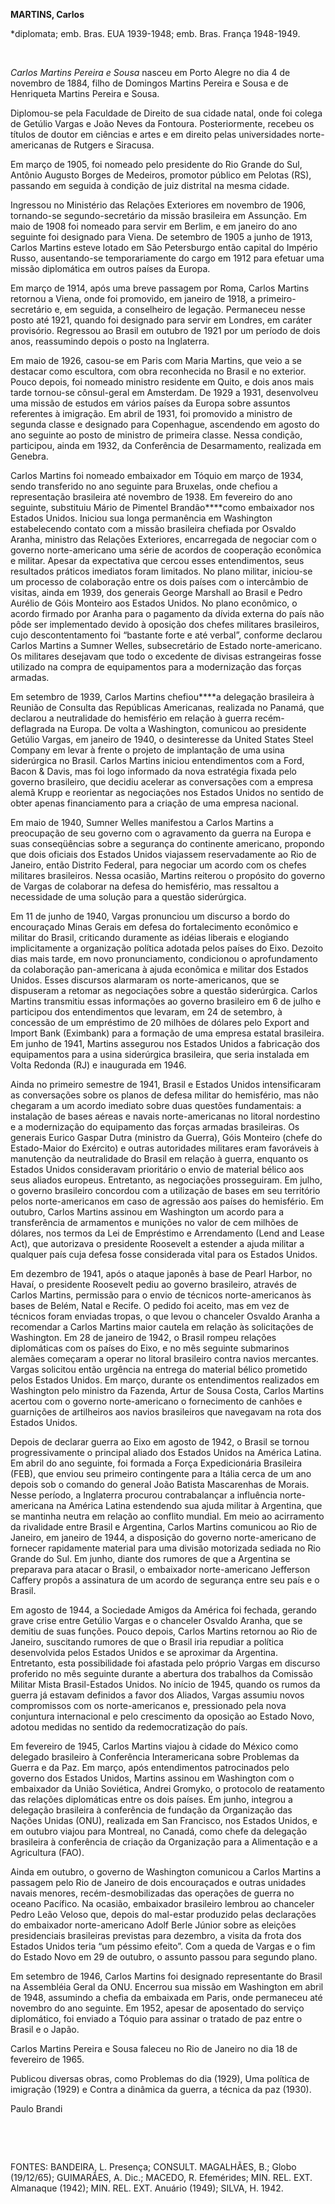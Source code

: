 **MARTINS, Carlos**

\*diplomata; emb. Bras. EUA 1939-1948; emb. Bras. França 1948-1949.

 

*Carlos Martins Pereira e Sousa* nasceu em Porto Alegre no dia 4 de
novembro de 1884, filho de Domingos Martins Pereira e Sousa e de
Henriqueta Martins Pereira e Sousa.

Diplomou-se pela Faculdade de Direito de sua cidade natal, onde foi
colega de Getúlio Vargas e João Neves da Fontoura. Posteriormente,
recebeu os títulos de doutor em ciências e artes e em direito pelas
universidades norte-americanas de Rutgers e Siracusa.

Em março de 1905, foi nomeado pelo presidente do Rio Grande do Sul,
Antônio Augusto Borges de Medeiros, promotor público em Pelotas (RS),
passando em seguida à condição de juiz distrital na mesma cidade.

Ingressou no Ministério das Relações Exteriores em novembro de 1906,
tornando-se segundo-secretário da missão brasileira em Assunção. Em maio
de 1908 foi nomeado para servir em Berlim, e em janeiro do ano seguinte
foi designado para Viena. De setembro de 1905 a junho de 1913, Carlos
Martins esteve lotado em São Petersburgo então capital do Império Russo,
ausentando-se temporariamente do cargo em 1912 para efetuar uma missão
diplomática em outros países da Europa.

Em março de 1914, após uma breve passagem por Roma, Carlos Martins
retornou a Viena, onde foi promovido, em janeiro de 1918, a
primeiro-secretário e, em seguida, a conselheiro de legação. Permaneceu
nesse posto até 1921, quando foi designado para servir em Londres, em
caráter provisório. Regressou ao Brasil em outubro de 1921 por um
período de dois anos, reassumindo depois o posto na Inglaterra.

Em maio de 1926, casou-se em Paris com Maria Martins, que veio a se
destacar como escultora, com obra reconhecida no Brasil e no exterior.
Pouco depois, foi nomeado ministro residente em Quito, e dois anos mais
tarde tornou-se cônsul-geral em Amsterdam. De 1929 a 1931, desenvolveu
uma missão de estudos em vários países da Europa sobre assuntos
referentes à imigração. Em abril de 1931, foi promovido a ministro de
segunda classe e designado para Copenhague, ascendendo em agosto do ano
seguinte ao posto de ministro de primeira classe. Nessa condição,
participou, ainda em 1932, da Conferência de Desarmamento, realizada em
Genebra.

Carlos Martins foi nomeado embaixador em Tóquio em março de 1934, sendo
transferido no ano seguinte para Bruxelas, onde chefiou a representação
brasileira até novembro de 1938. Em fevereiro do ano seguinte,
substituiu Mário de Pimentel Brandão****como embaixador nos Estados
Unidos. Iniciou sua longa permanência em Washington estabelecendo
contato com a missão brasileira chefiada por Osvaldo Aranha, ministro
das Relações Exteriores, encarregada de negociar com o governo
norte-americano uma série de acordos de cooperação econômica e militar.
Apesar da expectativa que cercou esses entendimentos, seus resultados
práticos imediatos foram limitados. No plano militar, iniciou-se um
processo de colaboração entre os dois países com o intercâmbio de
visitas, ainda em 1939, dos generais George Marshall ao Brasil e Pedro
Aurélio de Góis Monteiro aos Estados Unidos. No plano econômico, o
acordo firmado por Aranha para o pagamento da dívida externa do país não
pôde ser implementado devido à oposição dos chefes militares
brasileiros, cujo descontentamento foi “bastante forte e até verbal”,
conforme declarou Carlos Martins a Sumner Welles, subsecretário de
Estado norte-americano. Os militares desejavam que todo o excedente de
divisas estrangeiras fosse utilizado na compra de equipamentos para a
modernização das forças armadas.

Em setembro de 1939, Carlos Martins chefiou****a delegação brasileira à
Reunião de Consulta das Repúblicas Americanas, realizada no Panamá, que
declarou a neutralidade do hemisfério em relação à guerra
recém-deflagrada na Europa. De volta a Washington, comunicou ao
presidente Getúlio Vargas, em janeiro de 1940, o desinteresse da United
States Steel Company em levar à frente o projeto de implantação de uma
usina siderúrgica no Brasil. Carlos Martins iniciou entendimentos com a
Ford, Bacon & Davis, mas foi logo informado da nova estratégia fixada
pelo governo brasileiro, que decidiu acelerar as conversações com a
empresa alemã Krupp e reorientar as negociações nos Estados Unidos no
sentido de obter apenas financiamento para a criação de uma empresa
nacional.

Em maio de 1940, Sumner Welles manifestou a Carlos Martins a preocupação
de seu governo com o agravamento da guerra na Europa e suas
conseqüências sobre a segurança do continente americano, propondo que
dois oficiais dos Estados Unidos viajassem reservadamente ao Rio de
Janeiro, então Distrito Federal, para negociar um acordo com os chefes
militares brasileiros. Nessa ocasião, Martins reiterou o propósito do
governo de Vargas de colaborar na defesa do hemisfério, mas ressaltou a
necessidade de uma solução para a questão siderúrgica.

Em 11 de junho de 1940, Vargas pronunciou um discurso a bordo do
encouraçado Minas Gerais em defesa do fortalecimento econômico e militar
do Brasil, criticando duramente as idéias liberais e elogiando
implicitamente a organização política adotada pelos países do Eixo.
Dezoito dias mais tarde, em novo pronunciamento, condicionou o
aprofundamento da colaboração pan-americana à ajuda econômica e militar
dos Estados Unidos. Esses discursos alarmaram os norte-americanos, que
se dispuseram a retomar as negociações sobre a questão siderúrgica.
Carlos Martins transmitiu essas informações ao governo brasileiro em 6
de julho e participou dos entendimentos que levaram, em 24 de setembro,
à concessão de um empréstimo de 20 milhões de dólares pelo Export and
Import Bank (Eximbank) para a formação de uma empresa estatal
brasileira. Em junho de 1941, Martins assegurou nos Estados Unidos a
fabricação dos equipamentos para a usina siderúrgica brasileira, que
seria instalada em Volta Redonda (RJ) e inaugurada em 1946.

Ainda no primeiro semestre de 1941, Brasil e Estados Unidos
intensificaram as conversações sobre os planos de defesa militar do
hemisfério, mas não chegaram a um acordo imediato sobre duas questões
fundamentais: a instalação de bases aéreas e navais norte-americanas no
litoral nordestino e a modernização do equipamento das forças armadas
brasileiras. Os generais Eurico Gaspar Dutra (ministro da Guerra), Góis
Monteiro (chefe do Estado-Maior do Exército) e outras autoridades
militares eram favoráveis à manutenção da neutralidade do Brasil em
relação à guerra, enquanto os Estados Unidos consideravam prioritário o
envio de material bélico aos seus aliados europeus. Entretanto, as
negociações prosseguiram. Em julho, o governo brasileiro concordou com a
utilização de bases em seu território pelos norte-americanos em caso de
agressão aos países do hemisfério. Em outubro, Carlos Martins assinou em
Washington um acordo para a transferência de armamentos e munições no
valor de cem milhões de dólares, nos termos da Lei de Empréstimo e
Arrendamento (Lend and Lease Act), que autorizava o presidente Roosevelt
a estender a ajuda militar a qualquer país cuja defesa fosse considerada
vital para os Estados Unidos.

Em dezembro de 1941, após o ataque japonês à base de Pearl Harbor, no
Havaí, o presidente Roosevelt pediu ao governo brasileiro, através de
Carlos Martins, permissão para o envio de técnicos norte-americanos às
bases de Belém, Natal e Recife. O pedido foi aceito, mas em vez de
técnicos foram enviadas tropas, o que levou o chanceler Osvaldo Aranha a
recomendar a Carlos Martins maior cautela em relação às solicitações de
Washington. Em 28 de janeiro de 1942, o Brasil rompeu relações
diplomáticas com os países do Eixo, e no mês seguinte submarinos alemães
começaram a operar no litoral brasileiro contra navios mercantes. Vargas
solicitou então urgência na entrega do material bélico prometido pelos
Estados Unidos. Em março, durante os entendimentos realizados em
Washington pelo ministro da Fazenda, Artur de Sousa Costa, Carlos
Martins acertou com o governo norte-americano o fornecimento de canhões
e guarnições de artilheiros aos navios brasileiros que navegavam na rota
dos Estados Unidos.

Depois de declarar guerra ao Eixo em agosto de 1942, o Brasil se tornou
progressivamente o principal aliado dos Estados Unidos na América
Latina. Em abril do ano seguinte, foi formada a Força Expedicionária
Brasileira (FEB), que enviou seu primeiro contingente para a Itália
cerca de um ano depois sob o comando do general João Batista Mascarenhas
de Morais. Nesse período, a Inglaterra procurou contrabalançar a
influência norte-americana na América Latina estendendo sua ajuda
militar à Argentina, que se mantinha neutra em relação ao conflito
mundial. Em meio ao acirramento da rivalidade entre Brasil e Argentina,
Carlos Martins comunicou ao Rio de Janeiro, em janeiro de 1944, a
disposição do governo norte-americano de fornecer rapidamente material
para uma divisão motorizada sediada no Rio Grande do Sul. Em junho,
diante dos rumores de que a Argentina se preparava para atacar o Brasil,
o embaixador norte-americano Jefferson Caffery propôs a assinatura de um
acordo de segurança entre seu país e o Brasil.

Em agosto de 1944, a Sociedade Amigos da América foi fechada, gerando
grave crise entre Getúlio Vargas e o chanceler Osvaldo Aranha, que se
demitiu de suas funções. Pouco depois, Carlos Martins retornou ao Rio de
Janeiro, suscitando rumores de que o Brasil iria repudiar a política
desenvolvida pelos Estados Unidos e se aproximar da Argentina.
Entretanto, esta possibilidade foi afastada pelo próprio Vargas em
discurso proferido no mês seguinte durante a abertura dos trabalhos da
Comissão Militar Mista Brasil-Estados Unidos. No início de 1945, quando
os rumos da guerra já estavam definidos a favor dos Aliados, Vargas
assumiu novos compromissos com os norte-americanos e, pressionado pela
nova conjuntura internacional e pelo crescimento da oposição ao Estado
Novo, adotou medidas no sentido da redemocratização do país.

Em fevereiro de 1945, Carlos Martins viajou à cidade do México como
delegado brasileiro à Conferência Interamericana sobre Problemas da
Guerra e da Paz. Em março, após entendimentos patrocinados pelo governo
dos Estados Unidos, Martins assinou em Washington com o embaixador da
União Soviética, Andrei Gromyko, o protocolo de reatamento das relações
diplomáticas entre os dois países. Em junho, integrou a delegação
brasileira à conferência de fundação da Organização das Nações Unidas
(ONU), realizada em San Francisco, nos Estados Unidos, e em outubro
viajou para Montreal, no Canadá, como chefe da delegação brasileira à
conferência de criação da Organização para a Alimentação e a Agricultura
(FAO).

Ainda em outubro, o governo de Washington comunicou a Carlos Martins a
passagem pelo Rio de Janeiro de dois encouraçados e outras unidades
navais menores, recém-desmobilizadas das operações de guerra no oceano
Pacífico. Na ocasião, embaixador brasileiro lembrou ao chanceler Pedro
Leão Veloso que, depois do mal-estar produzido pelas declarações do
embaixador norte-americano Adolf Berle Júnior sobre as eleições
presidenciais brasileiras previstas para dezembro, a visita da frota dos
Estados Unidos teria “um péssimo efeito”. Com a queda de Vargas e o fim
do Estado Novo em 29 de outubro, o assunto passou para segundo plano.

Em setembro de 1946, Carlos Martins foi designado representante do
Brasil na Assembléia Geral da ONU. Encerrou sua missão em Washington em
abril de 1948, assumindo a chefia da embaixada em Paris, onde permaneceu
até novembro do ano seguinte. Em 1952, apesar de aposentado do serviço
diplomático, foi enviado a Tóquio para assinar o tratado de paz entre o
Brasil e o Japão.

Carlos Martins Pereira e Sousa faleceu no Rio de Janeiro no dia 18 de
fevereiro de 1965.

Publicou diversas obras, como Problemas do dia (1929), Uma política de
imigração (1929) e Contra a dinâmica da guerra, a técnica da paz (1930).

Paulo Brandi

 

 

FONTES: BANDEIRA, L. Presença; CONSULT. MAGALHÃES, B.; Globo (19/12/65);
GUIMARÃES, A. Dic.; MACEDO, R. Efemérides; MIN. REL. EXT. Almanaque
(1942); MIN. REL. EXT. Anuário (1949); SILVA, H. 1942.

 
